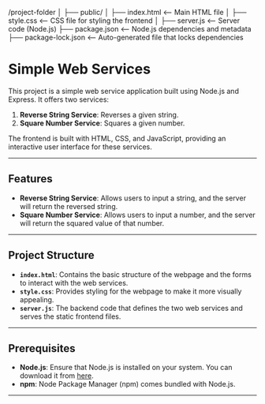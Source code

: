 /project-folder
│
├── public/
│   ├── index.html      <-- Main HTML file
│   ├── style.css      <-- CSS file for styling the frontend
│
├── server.js          <-- Server code (Node.js)
├── package.json       <-- Node.js dependencies and metadata
├── package-lock.json  <-- Auto-generated file that locks dependencies

# Simple Web Services

This project is a simple web service application built using Node.js and Express. It offers two services:
1. **Reverse String Service**: Reverses a given string.
2. **Square Number Service**: Squares a given number.

The frontend is built with HTML, CSS, and JavaScript, providing an interactive user interface for these services.

---

## Features

- **Reverse String Service**: Allows users to input a string, and the server will return the reversed string.
- **Square Number Service**: Allows users to input a number, and the server will return the squared value of that number.

---

## Project Structure


- **`index.html`**: Contains the basic structure of the webpage and the forms to interact with the web services.
- **`style.css`**: Provides styling for the webpage to make it more visually appealing.
- **`server.js`**: The backend code that defines the two web services and serves the static frontend files.

---

## Prerequisites

- **Node.js**: Ensure that Node.js is installed on your system. You can download it from [here](https://nodejs.org/).
- **npm**: Node Package Manager (npm) comes bundled with Node.js.

---

